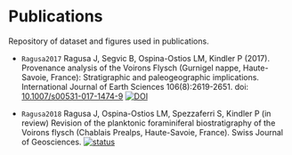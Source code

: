 # Publications

Repository of dataset and figures used in publications.

+ `Ragusa2017` Ragusa J, Segvic B, Ospina-Ostios LM, Kindler P (2017). Provenance analysis of the Voirons Flysch (Gurnigel nappe, Haute-Savoie, France): Stratigraphic and paleogeographic implications. International Journal of Earth Sciences 106(8):2619-2651. doi: [10.1007/s00531-017-1474-9](http://doi.org/10.1007/s00531-017-1474-9) [![DOI](https://img.shields.io/badge/DOI-10.1007/s00531-017-1474-9-green.svg?style=flat)](http://doi.org/10.1007/s00531-017-1474-9)

+ `Ragusa2018` Ragusa J, Ospina-Ostios LM, Spezzaferri S, Kindler P (in review) Revision of the planktonic foraminiferal biostratigraphy of the Voirons flysch (Chablais Prealps, Haute-Savoie, France). Swiss Journal of Geosciences. [![status](https://img.shields.io/badge/status-submitted-blue.svg?style=flat)](https://link.springer.com/journal/volumesAndIssues/15)
